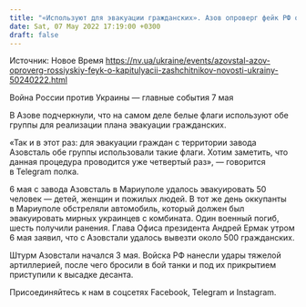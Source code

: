 ```yaml
---
title: "«Используют для эвакуации гражданских». Азов опроверг фейк РФ о «капитуляции» украинских защитников под белым флагом"
date: Sat, 07 May 2022 17:19:00 +0300
draft: false
---
```

Источник: Новое Время https://nv.ua/ukraine/events/azovstal-azov-oproverg-rossiyskiy-feyk-o-kapitulyacii-zashchitnikov-novosti-ukrainy-50240222.html


Война России против Украины — главные события 7 мая

В Азове подчеркнули, что на самом деле белые флаги используют обе группы для реализации плана эвакуации гражданских.

«Так и в этот раз: для эвакуации граждан с территории завода Азовсталь обе группы использовали такие флаги. Хотим заметить, что данная процедура проводится уже четвертый раз», — говорится в Telegram полка.

6 мая с завода Азовсталь в Мариуполе удалось эвакуировать 50 человек — детей, женщин и пожилых людей. В тот же день оккупанты в Мариуполе обстреляли автомобиль, который должен был эвакуировать мирных украинцев с комбината. Один военный погиб, шесть получили ранения. Глава Офиса президента Андрей Ермак утром 6 мая заявил, что с Азовстали удалось вывезти около 500 гражданских.

Штурм Азовстали начался 3 мая. Войска РФ нанесли удары тяжелой артиллерией, после чего бросили в бой танки и под их прикрытием приступили к высадке десанта.

Присоединяйтесь к нам в соцсетях Facebook, Telegram и Instagram.
